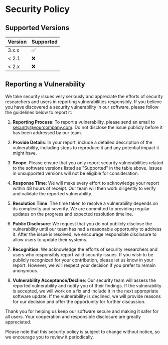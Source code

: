 # Security Policy

## Supported Versions

| Version | Supported          |
| ------- | ------------------ |
| 3.x.x   | :white_check_mark: |
| < 2.1   | :x:                |
| < 2.x   | :x:                |

## Reporting a Vulnerability

We take security issues very seriously and appreciate the efforts of security researchers and users in reporting vulnerabilities responsibly. If you believe you have discovered a security vulnerability in our software, please follow the guidelines below to report it:

1. **Reporting Process**: To report a vulnerability, please send an email to security@yourcompany.com. Do not disclose the issue publicly before it has been addressed by our team.

2. **Provide Details**: In your report, include a detailed description of the vulnerability, including steps to reproduce it and any potential impact it might have.

3. **Scope**: Please ensure that you only report security vulnerabilities related to the software versions listed as "Supported" in the table above. Issues in unsupported versions will not be eligible for consideration.

4. **Response Time**: We will make every effort to acknowledge your report within 48 hours of receipt. Our team will then work diligently to verify and validate the reported vulnerability.

5. **Resolution Time**: The time taken to resolve a vulnerability depends on its complexity and severity. We are committed to providing regular updates on the progress and expected resolution timeline.

6. **Public Disclosure**: We request that you do not publicly disclose the vulnerability until our team has had a reasonable opportunity to address it. After the issue is resolved, we encourage responsible disclosure to allow users to update their systems.

7. **Recognition**: We acknowledge the efforts of security researchers and users who responsibly report valid security issues. If you wish to be publicly recognized for your contribution, please let us know in your report. However, we will respect your decision if you prefer to remain anonymous.

8. **Vulnerability Acceptance/Decline**: Our security team will assess the reported vulnerability and notify you of their findings. If the vulnerability is accepted, we will work on a fix and include it in the next appropriate software update. If the vulnerability is declined, we will provide reasons for our decision and offer the opportunity for further discussion.

Thank you for helping us keep our software secure and making it safer for all users. Your cooperation and responsible disclosure are greatly appreciated.

Please note that this security policy is subject to change without notice, so we encourage you to review it periodically.
